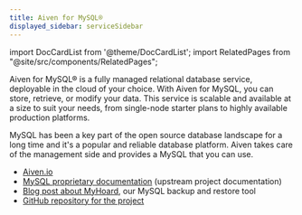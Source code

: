 ```yaml
---
title: Aiven for MySQL®
displayed_sidebar: serviceSidebar
---
```


import DocCardList from '@theme/DocCardList';
import RelatedPages from "@site/src/components/RelatedPages";

Aiven for MySQL® is a fully managed relational database service, deployable in the cloud of your choice.
With Aiven for MySQL, you can store, retrieve, or
modify your data. This service is scalable and available at a size to suit your
needs, from single-node starter plans to highly available production platforms.

MySQL has been a key part of the open source
database landscape for a long time and it's a popular and reliable
database platform. Aiven takes care of the management side and provides
a MySQL that you can use.

<DocCardList />

<RelatedPages/>

-   [Aiven.io](https://aiven.io/mysql)
-   [MySQL proprietary
    documentation](https://dev.mysql.com/doc/refman/8.0/en/) (upstream
    project documentation)
-   [Blog post about
    MyHoard](https://aiven.io/blog/introducing-myhoard-your-single-solution-to-mysql-backups-and-restoration),
    our MySQL backup and restore tool
-   [GitHub repository for the
    project](https://github.com/aiven/myhoard)
